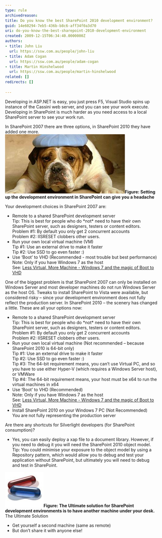```yaml
---
type: rule
archivedreason: 
title: Do you know the best SharePoint 2010 development environment?
guid: 14e60294-7eb5-436b-b8c6-aff34f0a3d70
uri: do-you-know-the-best-sharepoint-2010-development-environment
created: 2009-12-15T06:34:40.0000000Z
authors:
- title: John Liu
  url: https://ssw.com.au/people/john-liu
- title: Adam Cogan
  url: https://ssw.com.au/people/adam-cogan
- title: Martin Hinshelwood
  url: https://ssw.com.au/people/martin-hinshelwood
related: []
redirects: []

---
```


Developing in ASP.NET is easy, you just press F5, Visual Studio spins up instance of the Cassini web server, and you can see your work execute. Developing in SharePoint is much harder as you need access to a local SharePoint server to see your work run.

In SharePoint 2007 there are three options, in SharePoint 2010 they have added one more.
![](SetupSPEnviroment.jpg)**Figure: Setting up the development environment in SharePoint can give you a headache** 
<!--endintro-->
 Your development choices in SharePoint 2007 are: 
* Remote to a shared SharePoint development server 
<br>    Tip: This is best for people who do \*not\* need to have their own SharePoint server, such as designers, testers or content editors.
<br>    Problem #1: By default you only get 2 concurrent accounts
<br>    Problem #2: IISRESET clobbers other users.
* Run your own local virtual machine (VM)
<br>    Tip #1: Use an external drive to make it faster
<br>    Tip #2: Use SSD to go even faster :)
* Use ‘Boot’ to VHD (Recommended - most trouble but best performance)
<br>    Note: Only if you have Windows 7 as the host 
<br>    See: [Less Virtual, More Machine - Windows 7 and the magic of Boot to VHD](http://www.hanselman.com/blog/LessVirtualMoreMachineWindows7AndTheMagicOfBootToVHD.aspx)


One of the biggest problem is that SharePoint 2007 can only be installed on Windows Server and most developer machines do not run Windows Server as the host OS. Tweaks to install SharePoint to Vista were available, but considered risky – since your development environment does not fully reflect the production server.
 In SharePoint 2010 – the scenery has changed a little. These are all your options now:

* Remote to a shared SharePoint development server 
<br>    Tip: This is best for people who do \*not\* need to have their own SharePoint server, such as designers, testers or content editors.
<br>    Problem #1: By default you only get 2 concurrent accounts
<br>    Problem #2: IISRESET clobbers other users.
* Run your own local virtual machine (Not recommended – because SharePoint 2010 is 64-bit only) 
<br>    Tip #1: Use an external drive to make it faster
<br>    Tip #2: Use SSD to go even faster :)
<br>    Tip #3: The 64-bit requirement means, you can’t use Virtual PC, and so you have to use either Hyper-V (which requires a Windows Server host), or VMWare
<br>    Tip #4: The 64-bit requirement means, your host must be x64 to run the virtual machines in x64
* Use ‘Boot’ to VHD (Recommended) 
<br>    Note: Only if you have Windows 7 as the host
<br>    See: [Less Virtual, More Machine - Windows 7 and the magic of Boot to VHD](http://www.hanselman.com/blog/LessVirtualMoreMachineWindows7AndTheMagicOfBootToVHD.aspx)
* Install SharePoint 2010 on your Windows 7 PC (Not Recommended)
<br>    You are not fully representing the production server

 Are there any shortcuts for Silverlight developers (for SharePoint consumption)? 

* Yes, you can easily deploy a xap file to a document library. However, if you need to debug it you will need the SharePoint 2010 object model. 
<br>    Tip: You could minimise your exposure to the object model by using a Repository pattern, which would allow you to debug and test your application without SharePoint, but ultimately you will need to debug and test in SharePoint.

![](UltimateSolution.jpg)**Figure: The Ultimate solution for SharePoint development environments is to have another machine under your desk.** The Ultimate Solution 

* Get yourself a second machine (same as remote)
* But don’t share it with anyone else!
